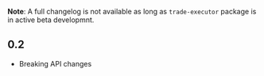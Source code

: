 **Note**: A full changelog is not available as long as `trade-executor` package is in active beta developmnt.

## 0.2

- Breaking API changes